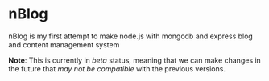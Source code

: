 # nBlog

nBlog is my first attempt to make node.js with mongodb and express blog and content management system

**Note**: This is currently in *beta* status, meaning that we can make
changes in the future that *may not be compatible* with the previous versions.